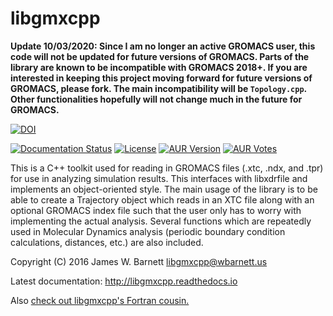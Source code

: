 # libgmxcpp

**Update 10/03/2020: Since I am no longer an active GROMACS user, this code will not be
updated for future versions of GROMACS. Parts of the library are known to be
incompatible with GROMACS 2018+. If you are interested in keeping this project moving
forward for future versions of GROMACS, please fork. The main incompatibility will be
`Topology.cpp`. Other functionalities hopefully will not change much in the future for
GROMACS.**

[![DOI](https://zenodo.org/badge/26054161.svg)](https://zenodo.org/badge/latestdoi/26054161)

[![Documentation Status](https://readthedocs.org/projects/libgmxcpp/badge/?version=master)](http://libgmxcpp.readthedocs.io/en/master/)
[![License](https://img.shields.io/aur/license/libgmxcpp.svg)](https://github.com/wesbarnett/libgmxcpp/blob/master/LICENSE)
[![AUR
Version](https://img.shields.io/aur/version/libgmxcpp.svg)](https://aur.archlinux.org/packages/libgmxcpp/)
[![AUR
Votes](https://img.shields.io/aur/votes/libgmxcpp.svg)](https://aur.archlinux.org/packages/libgmxcpp/)

This is a C++ toolkit used for reading in GROMACS files (.xtc, .ndx, and .tpr) for
use in analyzing simulation results. This interfaces with libxdrfile and
implements an object-oriented style. The main usage of the library is to be able
to create a Trajectory object which reads in an XTC file along with an optional
GROMACS index file such that the user only has to worry with implementing the
actual analysis. Several functions which are repeatedly used in Molecular
Dynamics analysis (periodic boundary condition calculations, distances, etc.)
are also included. 

Copyright (C) 2016 James W. Barnett <libgmxcpp@wbarnett.us>

Latest documentation: http://libgmxcpp.readthedocs.io

Also [check out libgmxcpp's Fortran
cousin.](https://github.com/wesbarnett/libgmxfort)
